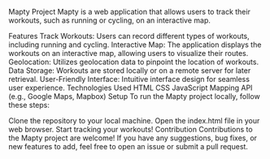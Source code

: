 Mapty Project
Mapty is a web application that allows users to track their workouts, such as running or cycling, on an interactive map.

Features
Track Workouts: Users can record different types of workouts, including running and cycling.
Interactive Map: The application displays the workouts on an interactive map, allowing users to visualize their routes.
Geolocation: Utilizes geolocation data to pinpoint the location of workouts.
Data Storage: Workouts are stored locally or on a remote server for later retrieval.
User-Friendly Interface: Intuitive interface design for seamless user experience.
Technologies Used
HTML
CSS
JavaScript
Mapping API (e.g., Google Maps, Mapbox)
Setup
To run the Mapty project locally, follow these steps:

Clone the repository to your local machine.
Open the index.html file in your web browser.
Start tracking your workouts!
Contribution
Contributions to the Mapty project are welcome! If you have any suggestions, bug fixes, or new features to add, feel free to open an issue or submit a pull request.

